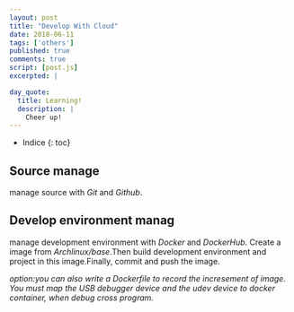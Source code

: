 ```yaml
---
layout: post
title: "Develop With Cloud"
date: 2018-06-11
tags: ['others']
published: true
comments: true
script: [post.js]
excerpted: |

day_quote:
  title: Learning!
  description: |
    Cheer up!
---
```


* Indice
{: toc}

## Source manage

  manage source with *Git* and *Github*.

## Develop environment manag

  manage development environment with *Docker* and *DockerHub*.
  Create a image from *Archlinux/base*.Then build development environment and project in this image.Finally, commit and push the image.

*option:you can also write a Dockerfile to record the incresement of image.*
*You must map the USB debugger device and the udev device to docker container, when debug cross program.*

